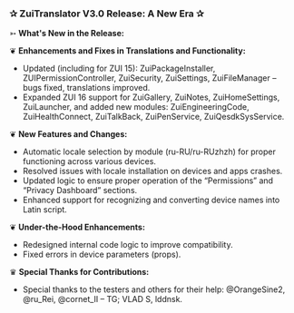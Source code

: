 ### ✰ ZuiTranslator V3.0 Release: A New Era ✰

➳ **What's New in the Release:**

❦ **Enhancements and Fixes in Translations and Functionality:**
   - Updated (including for ZUI 15): ZuiPackageInstaller, ZUIPermissionController, ZuiSecurity, ZuiSettings, ZuiFileManager – bugs fixed, translations improved.
   - Expanded ZUI 16 support for ZuiGallery, ZuiNotes, ZuiHomeSettings, ZuiLauncher, and added new modules: ZuiEngineeringCode, ZuiHealthConnect, ZuiTalkBack, ZuiPenService, ZuiQesdkSysService.

❦ **New Features and Changes:**
   - Automatic locale selection by module (ru-RU/ru-RUzhzh) for proper functioning across various devices.
   - Resolved issues with locale installation on devices and apps crashes.
   - Updated logic to ensure proper operation of the “Permissions” and “Privacy Dashboard” sections.
   - Enhanced support for recognizing and converting device names into Latin script.

❦ **Under-the-Hood Enhancements:**
   - Redesigned internal code logic to improve compatibility.
   - Fixed errors in device parameters (props).

♛ **Special Thanks for Contributions:**
   - Special thanks to the testers and others for their help: @OrangeSine2, @ru_Rei, @cornet_II – TG; VLAD S, lddnsk.